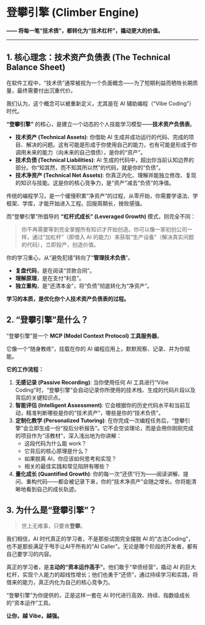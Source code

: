 # 登攀引擎 (Climber Engine)

**—— 将每一笔“技术债”，都转化为“技术杠杆”，撬动更大的价值。**

---

## 1. 核心理念：技术资产负债表 (The Technical Balance Sheet)

在软件工程中，“技术债”通常被视为一个负面概念——为了短期利益而牺牲长期质量，最终需要付出沉重代价。

我们认为，这个概念可以被重新定义，尤其是在 AI 辅助编程（“Vibe Coding”）时代。

**“登攀引擎”** 的核心，是建立一个动态的个人技能学习模型——**技术资产负债表**。

- **技术资产 (Technical Assets)**: 你借助 AI 生成并成功运行的代码、完成的项目、解决的问题。这有可能是形成于你使用自己的能力，也有可能是形成于你调用未来的能力（向未来的自己借债），是你的“资产”。
- **技术负债 (Technical Liabilities)**: AI 生成的代码中，超出你当前认知边界的部分。你“知其然，而不知其所以然”的代码，就是你的“负债”。
- **技术净资产 (Technical Net Assets)**: 你真正内化、理解并能独立修改、复现的知识与技能。这是你的核心竞争力，是“资产”减去“负债”的净值。

传统的编程学习，是一个缓慢积累“净资产”的过程，从零开始，你需要学语法、学框架、学库，才能开始进入工程。回报周期长，挫败感强。

而“登攀引擎”所倡导的 **“杠杆式成长” (Leveraged Growth)** 模式，则完全不同：

> 你不再需要等到完全掌握所有知识才开始创造。你可以像一家初创公司一样，通过“加杠杆”（即借入 AI 的能力）来获取“生产设备”（解决真实问题的代码），立即投产，创造价值。

你的学习重心，从“避免犯错”转向了“**管理技术负债**”。

- **复盘代码**，是在阅读“贷款合同”。
- **理解原理**，是在支付“利息”。
- **独立重构**，是“还清本金”，将“负债”彻底转化为“净资产”。

**学习的本质，是优化你个人技术资产负债表的过程。**

## 2. “登攀引擎”是什么？

“登攀引擎”是一个 **MCP (Model Context Protocol) 工具服务器**。

它像一个“随身教练”，挂载在你的 AI 编程应用上，默默观察、记录、并为你赋能。

**它的工作流程：**

1. **无感记录 (Passive Recording)**: 当你使用任何 AI 工具进行“Vibe Coding”时，“登攀引擎”会自动记录你所使用的技术栈、生成的代码片段以及背后的关键知识点。
2. **智能评估 (Intelligent Assessment)**: 它会根据你的历史代码水平和当前互动，精准判断哪些是你的“技术资产”，哪些是你的“技术负债”。
3. **定制化教学 (Personalized Tutoring)**: 在你完成一次编程任务后，“登攀引擎”会立即生成一份“投后分析报告”。它不会空谈理论，而是会用你刚刚完成的项目作为“活教材”，深入浅出地为你讲解：
    - 这段代码为什么能 work？
    - 它背后的核心原理是什么？
    - 如果脱离 AI，你应该如何思考和实现？
    - 相关的最佳实践和常见陷阱有哪些？
4. **量化成长 (Quantified Growth)**: 你的每一次“还债”行为——阅读讲解、提问、重构代码——都会被记录下来，你的“技术净资产”会随之增长。你将能清晰地看到自己的成长轨迹。

## 3. 为什么是“登攀引擎”？

> 世上无难事，只要肯**登攀**。

我们相信，AI 时代真正的学习者，不是那些试图完全摆脱 AI 的“古法Coding”，也不是那些满足于甩手让AI干所有的“AI Caller”。无论是哪个阶段的开发者，都有自己要学习的内容。

真正的学习者，是**主动的“资本运作高手”**。他们敢于“举债经营”，撬动 AI 的巨大杠杆，实现个人能力的超线性增长；他们也勇于“还债”，通过持续学习和实践，将借来的能力，真正内化为自己的核心竞争力。

“登攀引擎”为你提供的，正是这样一套在 AI 时代进行高效、持续、指数级成长的“资本运作”工具。

**让你，越 Vibe，越强。**